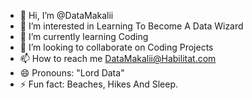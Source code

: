 - 👋 Hi, I’m @DataMakalii
- 👀 I’m interested in Learning To Become A Data Wizard
- 🌱 I’m currently learning Coding
- 💞️ I’m looking to collaborate on Coding Projects
- 📫 How to reach me DataMakalii@Habilitat.com
- 😄 Pronouns: "Lord Data"
- ⚡ Fun fact: Beaches, Hikes And Sleep.

<!---
DataMakalii/DataMakalii is a ✨ special ✨ repository because its `README.md` (this file) appears on your GitHub profile.
You can click the Preview link to take a look at your changes.
--->
